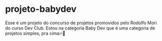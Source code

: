 # projeto-babydev
Esse é um projeto do concurso de projetos promovidos pelo Rodolfo Mori do curso Dev Club. Estou na categoria Baby Dev que é uma categoria de projetos simples, pra cima🔥🚀
